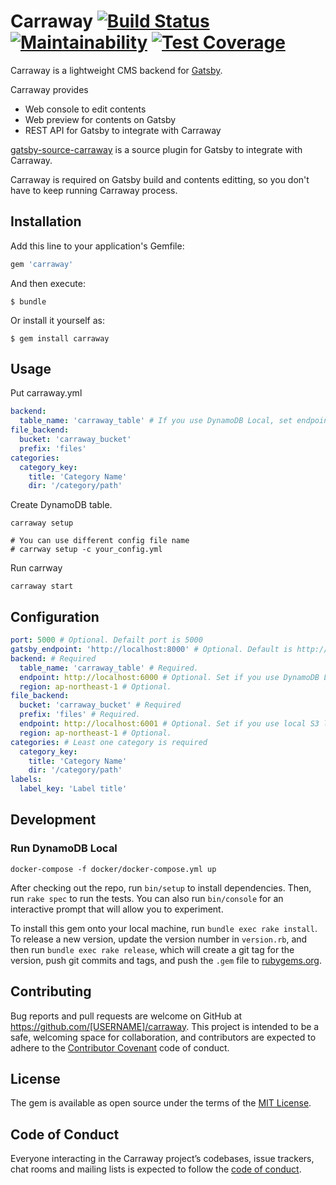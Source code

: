 # Carraway [![Build Status](https://travis-ci.org/adorechic/carraway.svg?branch=master)](https://travis-ci.org/adorechic/carraway) [![Maintainability](https://api.codeclimate.com/v1/badges/0c6800daedd07274f11c/maintainability)](https://codeclimate.com/github/adorechic/carraway/maintainability) [![Test Coverage](https://api.codeclimate.com/v1/badges/0c6800daedd07274f11c/test_coverage)](https://codeclimate.com/github/adorechic/carraway/test_coverage)

Carraway is a lightweight CMS backend for [Gatsby](https://www.gatsbyjs.org/).

Carraway provides
- Web console to edit contents
- Web preview for contents on Gatsby
- REST API for Gatsby to integrate with Carraway

[gatsby-source-carraway](https://github.com/adorechic/gatsby-source-carraway) is a source plugin for Gatsby to integrate with Carraway.

Carraway is required on Gatsby build and contents editting, so you don't have to keep running Carraway process.

## Installation

Add this line to your application's Gemfile:

```ruby
gem 'carraway'
```

And then execute:

    $ bundle

Or install it yourself as:

    $ gem install carraway

## Usage
Put carraway.yml

```yaml
backend:
  table_name: 'carraway_table' # If you use DynamoDB Local, set endpoint option
file_backend:
  bucket: 'carraway_bucket'
  prefix: 'files'
categories:
  category_key:
    title: 'Category Name'
    dir: '/category/path'
```

Create DynamoDB table.

```
carraway setup

# You can use different config file name
# carrway setup -c your_config.yml
```

Run carrway

```
carraway start
```

## Configuration

```yaml
port: 5000 # Optional. Defailt port is 5000
gatsby_endpoint: 'http://localhost:8000' # Optional. Default is http://localhost:8000
backend: # Required
  table_name: 'carraway_table' # Required.
  endpoint: http://localhost:6000 # Optional. Set if you use DynamoDB Local
  region: ap-northeast-1 # Optional.
file_backend:
  bucket: 'carraway_bucket' # Required
  prefix: 'files' # Required.
  endpoint: http://localhost:6001 # Optional. Set if you use local S3 like mineo
  region: ap-northeast-1 # Optional.
categories: # Least one category is required
  category_key:
    title: 'Category Name'
    dir: '/category/path'
labels:
  label_key: 'Label title'
```

## Development

### Run DynamoDB Local
```
docker-compose -f docker/docker-compose.yml up
```

After checking out the repo, run `bin/setup` to install dependencies. Then, run `rake spec` to run the tests. You can also run `bin/console` for an interactive prompt that will allow you to experiment.

To install this gem onto your local machine, run `bundle exec rake install`. To release a new version, update the version number in `version.rb`, and then run `bundle exec rake release`, which will create a git tag for the version, push git commits and tags, and push the `.gem` file to [rubygems.org](https://rubygems.org).

## Contributing

Bug reports and pull requests are welcome on GitHub at https://github.com/[USERNAME]/carraway. This project is intended to be a safe, welcoming space for collaboration, and contributors are expected to adhere to the [Contributor Covenant](http://contributor-covenant.org) code of conduct.

## License

The gem is available as open source under the terms of the [MIT License](https://opensource.org/licenses/MIT).

## Code of Conduct

Everyone interacting in the Carraway project’s codebases, issue trackers, chat rooms and mailing lists is expected to follow the [code of conduct](https://github.com/[USERNAME]/carraway/blob/master/CODE_OF_CONDUCT.md).
